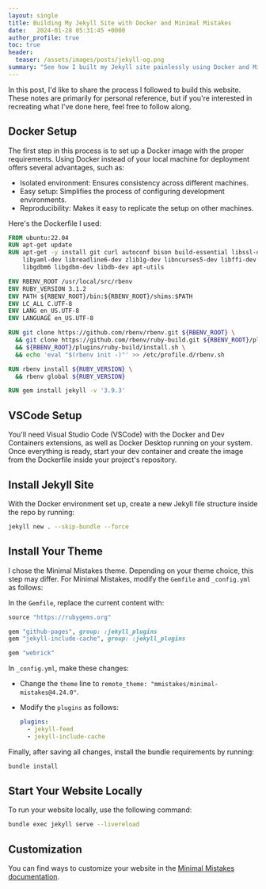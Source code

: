 ```yaml
---
layout: single
title: Building My Jekyll Site with Docker and Minimal Mistakes
date:   2024-01-28 05:31:45 +0000
author_profile: true
toc: true
header:
  teaser: /assets/images/posts/jekyll-og.png
summary: "See how I built my Jekyll site painlessly using Docker and Minimal Mistakes. This guide covers my setup process for easy replication."
---
```

In this post, I'd like to share the process I followed to build this website. These notes are primarily for personal reference, but if you're interested in recreating what I've done here, feel free to follow along.

## Docker Setup
The first step in this process is to set up a Docker image with the proper requirements. Using Docker instead of your local machine for deployment offers several advantages, such as:

- Isolated environment: Ensures consistency across different machines.
- Easy setup: Simplifies the process of configuring development environments.
- Reproducibility: Makes it easy to replicate the setup on other machines.

Here's the Dockerfile I used:

```Dockerfile
FROM ubuntu:22.04
RUN apt-get update
RUN apt-get -y install git curl autoconf bison build-essential libssl-dev 
    libyaml-dev libreadline6-dev zlib1g-dev libncurses5-dev libffi-dev 
    libgdbm6 libgdbm-dev libdb-dev apt-utils

ENV RBENV_ROOT /usr/local/src/rbenv
ENV RUBY_VERSION 3.1.2
ENV PATH ${RBENV_ROOT}/bin:${RBENV_ROOT}/shims:$PATH
ENV LC_ALL C.UTF-8
ENV LANG en_US.UTF-8
ENV LANGUAGE en_US.UTF-8

RUN git clone https://github.com/rbenv/rbenv.git ${RBENV_ROOT} \
  && git clone https://github.com/rbenv/ruby-build.git ${RBENV_ROOT}/plugins/ruby-build \
  && ${RBENV_ROOT}/plugins/ruby-build/install.sh \
  && echo 'eval "$(rbenv init -)"' >> /etc/profile.d/rbenv.sh

RUN rbenv install ${RUBY_VERSION} \
  && rbenv global ${RUBY_VERSION}

RUN gem install jekyll -v '3.9.3'
```

## VSCode Setup
You'll need Visual Studio Code (VSCode) with the Docker and Dev Containers extensions, as well as Docker Desktop running on your system. Once everything is ready, start your dev container and create the image from the Dockerfile inside your project's repository.

## Install Jekyll Site
With the Docker environment set up, create a new Jekyll file structure inside the repo by running:

```bash
jekyll new . --skip-bundle --force
```

## Install Your Theme
I chose the Minimal Mistakes theme. Depending on your theme choice, this step may differ. For Minimal Mistakes, modify the `Gemfile` and `_config.yml` as follows:

In the `Gemfile`, replace the current content with:

```ruby
source "https://rubygems.org"

gem "github-pages", group: :jekyll_plugins
gem "jekyll-include-cache", group: :jekyll_plugins

gem "webrick"
```

In `_config.yml`, make these changes:
- Change the `theme` line to `remote_theme: "mmistakes/minimal-mistakes@4.24.0"`.
- Modify the `plugins` as follows:

  ```yaml
  plugins:
    - jekyll-feed
    - jekyll-include-cache
  ```

Finally, after saving all changes, install the bundle requirements by running:

```bash
bundle install
```

## Start Your Website Locally
To run your website locally, use the following command:

```bash
bundle exec jekyll serve --livereload
```

## Customization
You can find ways to customize your website in the [Minimal Mistakes documentation](https://mmistakes.github.io/minimal-mistakes/).






